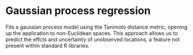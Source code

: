 # Gaussian process regression

Fits a gaussian process model using the Tanimoto distance metric, opening up the application to non-Euclidean spaces. This approach allows us to predict the effcts and uncertainty of unobserved locations, a feature not present within standard R libraries. 

